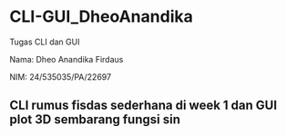 # CLI-GUI_DheoAnandika
Tugas CLI dan GUI 


Nama: Dheo Anandika Firdaus

NIM: 24/535035/PA/22697

## CLI rumus fisdas sederhana di week 1 dan GUI plot 3D sembarang fungsi sin
